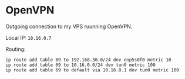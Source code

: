# OpenVPN

Outgoing connection to my VPS ruunning OpenVPN.

Local IP: `10.16.0.7`

Routing:

```
ip route add table 69 to 192.168.30.0/24 dev enp5s0f0 metric 10
ip route add table 69 to 10.16.0.0/24 dev tun0 metric 100
ip route add table 69 to default via 10.16.0.1 dev tun0 metric 100
```